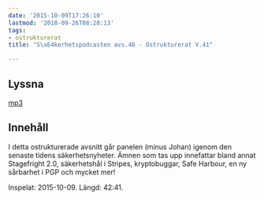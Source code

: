 ```yaml
---
date: '2015-10-09T17:26:10'
lastmod: '2018-09-26T08:28:13'
tags:
- ostrukturerat
title: "S\xE4kerhetspodcasten avs.46 - Ostrukturerat V.41"

---
```

## Lyssna

[mp3](http://traffic.libsyn.com/sakerhetspodcasten/Ostrukturerad_2015v41_mixdown.mp3)

## Innehåll

I detta ostrukturerade avsnitt går panelen (minus Johan) igenom den senaste tidens
säkerhetsnyheter. Ämnen som tas upp innefattar bland annat Stagefright 2.0, säkerhetshål
i Stripes, kryptobuggar, Safe Harbour, en ny sårbarhet i PGP och mycket mer!

Inspelat: 2015-10-09. Längd: 42:41.
